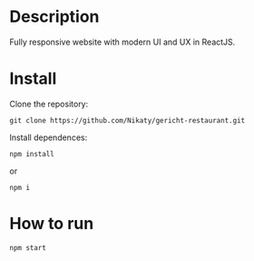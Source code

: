 # Description
Fully responsive website with modern UI and UX in ReactJS.

# Install
Clone the repository: 
```
git clone https://github.com/Nikaty/gericht-restaurant.git
```
Install dependences:
```
npm install
```
or
```
npm i
```
# How to run
```
npm start
```
